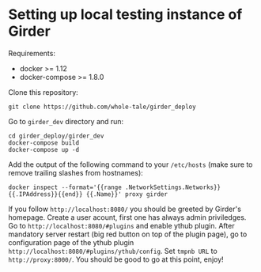 Setting up local testing instance of Girder
===========================================

Requirements:

 * docker >= 1.12
 * docker-compose >= 1.8.0

Clone this repository:

```
git clone https://github.com/whole-tale/girder_deploy
```

Go to `girder_dev` directory and run:

```
cd girder_deploy/girder_dev
docker-compose build
docker-compose up -d
```

Add the output of the following command to your `/etc/hosts` (make sure to
remove trailing slashes from hostnames):

```
docker inspect --format='{{range .NetworkSettings.Networks}}{{.IPAddress}}{{end}} {{.Name}}' proxy girder
```

If you follow `http://localhost:8080/` you should be greeted by Girder's
homepage. Create a user acount, first one has always admin priviledges.
Go to `http://localhost:8080/#plugins` and enable ythub plugin. After mandatory
server restart (big red button on top of the plugin page), go to configuration
page of the ythub plugin `http://localhost:8080/#plugins/ythub/config`. Set
`tmpnb URL` to `http://proxy:8000/`. You should be good to go at this point,
enjoy!
